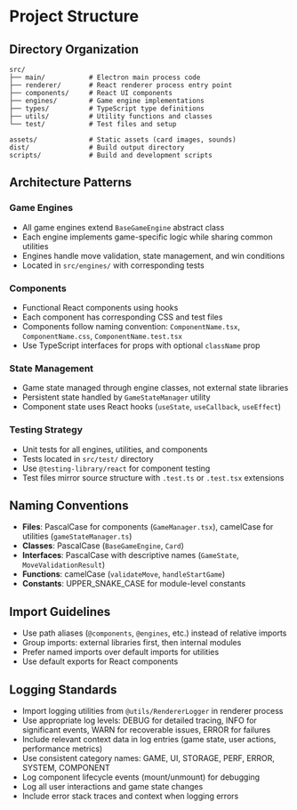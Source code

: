 # Project Structure

## Directory Organization

```
src/
├── main/           # Electron main process code
├── renderer/       # React renderer process entry point
├── components/     # React UI components
├── engines/        # Game engine implementations
├── types/          # TypeScript type definitions
├── utils/          # Utility functions and classes
└── test/           # Test files and setup

assets/             # Static assets (card images, sounds)
dist/               # Build output directory
scripts/            # Build and development scripts
```

## Architecture Patterns

### Game Engines
- All game engines extend `BaseGameEngine` abstract class
- Each engine implements game-specific logic while sharing common utilities
- Engines handle move validation, state management, and win conditions
- Located in `src/engines/` with corresponding tests

### Components
- Functional React components using hooks
- Each component has corresponding CSS and test files
- Components follow naming convention: `ComponentName.tsx`, `ComponentName.css`, `ComponentName.test.tsx`
- Use TypeScript interfaces for props with optional `className` prop

### State Management
- Game state managed through engine classes, not external state libraries
- Persistent state handled by `GameStateManager` utility
- Component state uses React hooks (`useState`, `useCallback`, `useEffect`)

### Testing Strategy
- Unit tests for all engines, utilities, and components
- Tests located in `src/test/` directory
- Use `@testing-library/react` for component testing
- Test files mirror source structure with `.test.ts` or `.test.tsx` extensions

## Naming Conventions

- **Files**: PascalCase for components (`GameManager.tsx`), camelCase for utilities (`gameStateManager.ts`)
- **Classes**: PascalCase (`BaseGameEngine`, `Card`)
- **Interfaces**: PascalCase with descriptive names (`GameState`, `MoveValidationResult`)
- **Functions**: camelCase (`validateMove`, `handleStartGame`)
- **Constants**: UPPER_SNAKE_CASE for module-level constants

## Import Guidelines

- Use path aliases (`@components`, `@engines`, etc.) instead of relative imports
- Group imports: external libraries first, then internal modules
- Prefer named imports over default imports for utilities
- Use default exports for React components

## Logging Standards

- Import logging utilities from `@utils/RendererLogger` in renderer process
- Use appropriate log levels: DEBUG for detailed tracing, INFO for significant events, WARN for recoverable issues, ERROR for failures
- Include relevant context data in log entries (game state, user actions, performance metrics)
- Use consistent category names: GAME, UI, STORAGE, PERF, ERROR, SYSTEM, COMPONENT
- Log component lifecycle events (mount/unmount) for debugging
- Log all user interactions and game state changes
- Include error stack traces and context when logging errors